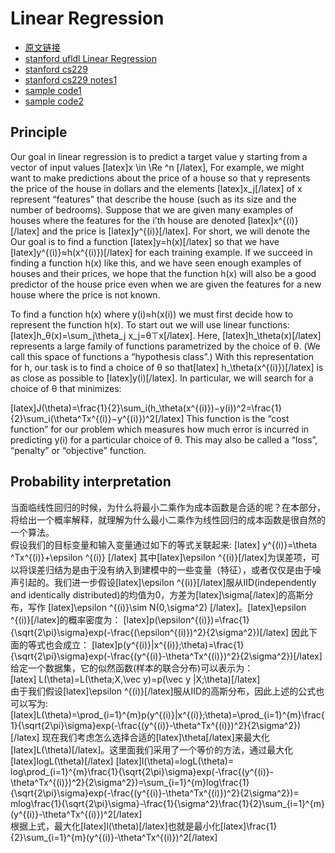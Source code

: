 # Linear Regression
- [原文链接](http://101.132.45.94/2020/01/30/linear-regression/)
- [stanford ufldl Linear Regression](http://ufldl.stanford.edu/tutorial/supervised/LinearRegression/)
- [stanford cs229 ](http://cs229.stanford.edu/)
- [stanford cs229 notes1](http://cs229.stanford.edu/notes2019fall/cs229-notes1.pdf)
- [sample code1](https://github.com/imdeepmind/LinearRegressionInPytorch/blob/master/Linear_Regression_in_Pytorch.ipynb)
- [sample code2](https://github.com/kindlytree/ai/blob/master/samples/pytorch/basics/autograd.ipynb)

## Principle
Our goal in linear regression is to predict a target value y starting from a vector of input values [latex]x \in \Re ^n [/latex], For example, we might want to make predictions about the price of a house so that y represents the price of the house in dollars and the elements [latex]x_j[/latex] of x represent “features” that describe the house (such as its size and the number of bedrooms). Suppose that we are given many examples of houses where the features for the i’th house are denoted [latex]x^{(i)}[/latex] and the price is [latex]y^{(i)}[/latex]. For short, we will denote the
Our goal is to find a function [latex]y=h(x)[/latex] so that we have [latex]y^{(i)}≈h(x^{(i)})[/latex] for each training example. If we succeed in finding a function h(x) like this, and we have seen enough examples of houses and their prices, we hope that the function h(x) will also be a good predictor of the house price even when we are given the features for a new house where the price is not known.

To find a function h(x) where y(i)≈h(x(i)) we must first decide how to represent the function h(x). To start out we will use linear functions: [latex]h_θ(x)=\sum_j\theta_j x_j=θ⊤x[/latex]. Here, [latex]h_\theta(x)[/latex] represents a large family of functions parametrized by the choice of θ. (We call this space of functions a “hypothesis class”.) With this representation for h, our task is to find a choice of θ so that[latex] h_\theta(x^{(i)})[/latex] is as close as possible to [latex]y(i)[/latex]. In particular, we will search for a choice of θ that minimizes:

[latex]J(\theta)=\frac{1}{2}\sum_i(h_\theta(x^{(i)})−y(i))^2=\frac{1}{2}\sum_i(\theta^Tx^{(i)}−y^{(i)})^2[/latex]
This function is the “cost function” for our problem which measures how much error is incurred in predicting y(i) for a particular choice of θ. This may also be called a “loss”, “penalty” or “objective” function.

## Probability interpretation
当面临线性回归的时候，为什么将最小二乘作为成本函数是合适的呢？在本部分，将给出一个概率解释，就理解为什么最小二乘作为线性回归的成本函数是很自然的一个算法。  
  假设我们的目标变量和输入变量通过如下的等式关联起来:
[latex]
y^{(i)}=\theta ^Tx^{(i)}+\epsilon ^{(i)}
[/latex]
  其中[latex]\epsilon ^{(i)}[/latex]为误差项，可以将误差归结为是由于没有纳入到建模中的一些变量（特征），或者仅仅是由于噪声引起的。我们进一步假设[latex]\epsilon ^{(i)}[/latex]服从IID(independently and identically distributed)的均值为0，方差为[latex]\sigma[/latex]的高斯分布，写作 [latex]\epsilon ^{(i)}\sim N(0,\sigma^2) [/latex]。[latex]\epsilon ^{(i)}[/latex]的概率密度为：
[latex]p(\epsilon^{(i)})=\frac{1}{\sqrt{2\pi}\sigma}exp(-\frac{(\epsilon^{(i)})^2}{2\sigma^2})[/latex]
  因此下面的等式也会成立：
[latex]p(y^{(i)}|x^{(i)};\theta)=\frac{1}{\sqrt{2\pi}\sigma}exp(-\frac{(y^{(i)}-\theta^Tx^{(i)})^2}{2\sigma^2})[/latex]给定一个数据集，它的似然函数(样本的联合分布)可以表示为：  
[latex] L(\theta)=L(\theta;X,\vec y)=p(\vec y |X;\theta)[/latex]  
   由于我们假设[latex]\epsilon ^{(i)}[/latex]服从IID的高斯分布，因此上述的公式也可以写为:
[latex]L(\theta)=\prod_{i=1}^{m}p(y^{(i)}|x^{(i)};\theta)=\prod_{i=1}^{m}\frac{1}{\sqrt{2\pi}\sigma}exp(-\frac{(y^{(i)}-\theta^Tx^{(i)})^2}{2\sigma^2})[/latex]
  现在我们考虑怎么选择合适的[latex]\theta[/latex]来最大化[latex]L(\theta)[/latex]。这里面我们采用了一个等价的方法，通过最大化[latex]logL(\theta)[/latex]
[latex]l(\theta)=logL(\theta)= log\prod_{i=1}^{m}\frac{1}{\sqrt{2\pi}\sigma}exp(-\frac{(y^{(i)}-\theta^Tx^{(i)})^2}{2\sigma^2})=\sum_{i=1}^{m}log\frac{1}{\sqrt{2\pi}\sigma}exp(-\frac{(y^{(i)}-\theta^Tx^{(i)})^2}{2\sigma^2})= mlog\frac{1}{\sqrt{2\pi}\sigma}-\frac{1}{\sigma^2}\frac{1}{2}\sum_{i=1}^{m}(y^{(i)}-\theta^Tx^{(i)})^2[/latex]  
   根据上式，最大化[latex]l(\theta)[/latex]也就是最小化[latex]\frac{1}{2}\sum_{i=1}^{m}(y^{(i)}-\theta^Tx^{(i)})^2[/latex]